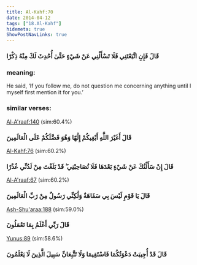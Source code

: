 ```yaml
---
title: Al-Kahf:70
date: 2014-04-12
tags: ["18.Al-Kahf"]
hidemeta: true 
ShowPostNavLinks: true 
---
```

### قَالَ فَإِنِ اتَّبَعْتَنِي فَلَا تَسْأَلْنِي عَنْ شَيْءٍ حَتَّىٰ أُحْدِثَ لَكَ مِنْهُ ذِكْرًا
### meaning: 
He said, ‘If you follow me, do not question me concerning anything until I myself first mention it for you.’
### similar verses: 

[Al-A'raaf:140](/7/140) (sim:60.4%)

### قَالَ أَغَيْرَ اللَّهِ أَبْغِيكُمْ إِلَٰهًا وَهُوَ فَضَّلَكُمْ عَلَى الْعَالَمِينَ

[Al-Kahf:76](/18/76) (sim:60.2%)

### قَالَ إِنْ سَأَلْتُكَ عَنْ شَيْءٍ بَعْدَهَا فَلَا تُصَاحِبْنِي ۖ قَدْ بَلَغْتَ مِنْ لَدُنِّي عُذْرًا

[Al-A'raaf:67](/7/67) (sim:60.2%)

### قَالَ يَا قَوْمِ لَيْسَ بِي سَفَاهَةٌ وَلَٰكِنِّي رَسُولٌ مِنْ رَبِّ الْعَالَمِينَ

[Ash-Shu'araa:188](/26/188) (sim:59.0%)

### قَالَ رَبِّي أَعْلَمُ بِمَا تَعْمَلُونَ

[Yunus:89](/10/89) (sim:58.6%)

### قَالَ قَدْ أُجِيبَتْ دَعْوَتُكُمَا فَاسْتَقِيمَا وَلَا تَتَّبِعَانِّ سَبِيلَ الَّذِينَ لَا يَعْلَمُونَ
